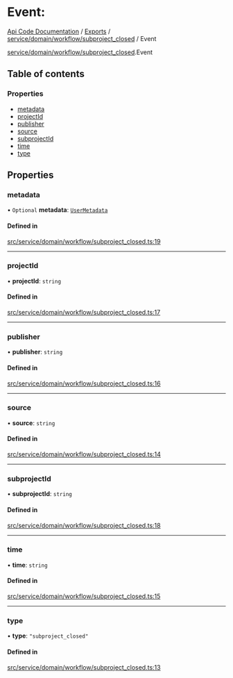 # Event: 
 
[Api Code Documentation](../README.md) / [Exports](../modules.md) / [service/domain/workflow/subproject\_closed](../modules/service_domain_workflow_subproject_closed.md) / Event

[service/domain/workflow/subproject\_closed](../modules/service_domain_workflow_subproject_closed.md).Event

## Table of contents

### Properties

- [metadata](service_domain_workflow_subproject_closed.Event.md#metadata)
- [projectId](service_domain_workflow_subproject_closed.Event.md#projectid)
- [publisher](service_domain_workflow_subproject_closed.Event.md#publisher)
- [source](service_domain_workflow_subproject_closed.Event.md#source)
- [subprojectId](service_domain_workflow_subproject_closed.Event.md#subprojectid)
- [time](service_domain_workflow_subproject_closed.Event.md#time)
- [type](service_domain_workflow_subproject_closed.Event.md#type)

## Properties

### metadata

• `Optional` **metadata**: [`UserMetadata`](../modules/service_domain_metadata.md#usermetadata)

#### Defined in

[src/service/domain/workflow/subproject_closed.ts:19](https://github.com/openkfw/TruBudget/blob/2e43ea7/api/src/service/domain/workflow/subproject_closed.ts#L19)

___

### projectId

• **projectId**: `string`

#### Defined in

[src/service/domain/workflow/subproject_closed.ts:17](https://github.com/openkfw/TruBudget/blob/2e43ea7/api/src/service/domain/workflow/subproject_closed.ts#L17)

___

### publisher

• **publisher**: `string`

#### Defined in

[src/service/domain/workflow/subproject_closed.ts:16](https://github.com/openkfw/TruBudget/blob/2e43ea7/api/src/service/domain/workflow/subproject_closed.ts#L16)

___

### source

• **source**: `string`

#### Defined in

[src/service/domain/workflow/subproject_closed.ts:14](https://github.com/openkfw/TruBudget/blob/2e43ea7/api/src/service/domain/workflow/subproject_closed.ts#L14)

___

### subprojectId

• **subprojectId**: `string`

#### Defined in

[src/service/domain/workflow/subproject_closed.ts:18](https://github.com/openkfw/TruBudget/blob/2e43ea7/api/src/service/domain/workflow/subproject_closed.ts#L18)

___

### time

• **time**: `string`

#### Defined in

[src/service/domain/workflow/subproject_closed.ts:15](https://github.com/openkfw/TruBudget/blob/2e43ea7/api/src/service/domain/workflow/subproject_closed.ts#L15)

___

### type

• **type**: ``"subproject_closed"``

#### Defined in

[src/service/domain/workflow/subproject_closed.ts:13](https://github.com/openkfw/TruBudget/blob/2e43ea7/api/src/service/domain/workflow/subproject_closed.ts#L13)
